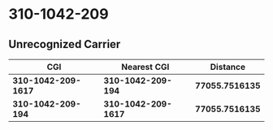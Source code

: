 # 310-1042-209
## Unrecognized Carrier


| CGI | Nearest CGI | Distance |
|-----|-------------|----------|
| **310-1042-209-1617** | **310-1042-209-194** | **77055.7516135** |
| **310-1042-209-194** | **310-1042-209-1617** | **77055.7516135** |
